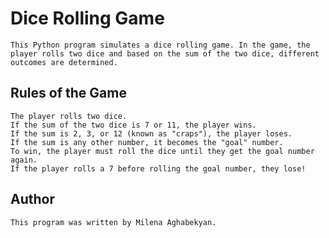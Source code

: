 # Dice Rolling Game
    This Python program simulates a dice rolling game. In the game, the player rolls two dice and based on the sum of the two dice, different outcomes are determined.
## Rules of the Game
    The player rolls two dice.
    If the sum of the two dice is 7 or 11, the player wins.
    If the sum is 2, 3, or 12 (known as "craps"), the player loses.
    If the sum is any other number, it becomes the "goal" number.
    To win, the player must roll the dice until they get the goal number again.
    If the player rolls a 7 before rolling the goal number, they lose!
## Author
    This program was written by Milena Aghabekyan.